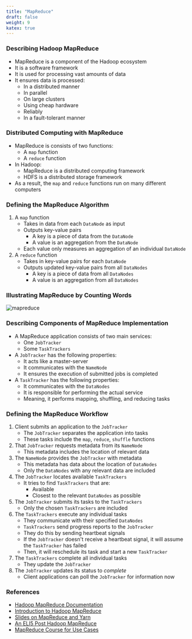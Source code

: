 ```yaml
---
title: "MapReduce"
draft: false
weight: 9
katex: true
---
```


### Describing Hadoop MapReduce
- MapReduce is a component of the Hadoop ecosystem
- It is a software framework
- It is used for processing vast amounts of data
- It ensures data is processed:
	- In a distributed manner
	- In parallel
	- On large clusters
	- Using cheap hardware
	- Reliably
	- In a fault-tolerant manner

### Distributed Computing with MapReduce
- MapReduce is consists of two functions:
	- A `map` function
	- A `reduce` function
- In Hadoop:
	- MapReduce is a distributed computing framework
	- HDFS is a distributed storage framework
- As a result, the `map` and `reduce` functions run on many different computers

### Defining the MapReduce Algorithm
1. A `map` function
	- Takes in data from each `DataNode` as input
	- Outputs key-value pairs
		- A key is a piece of data from the `DataNode`
		- A value is an aggregation from the `DataNode`
	- Each value only measures an aggregation of an individual `DataNode`
2. A `reduce` function
	- Takes in key-value pairs for each `DataNode`
	- Outputs updated key-value pairs from all `DataNodes`
		- A key is a piece of data from all `DataNodes`
		- A value is an aggregation from all `DataNodes`

### Illustrating MapReduce by Counting Words

![mapreduce](/img/mapreduce.png)

### Describing Components of MapReduce Implementation
- A MapReduce application consists of two main services:
	- One `JobTracker`
	- Some `TaskTrackers`
- A `JobTracker` has the following properties:
	- It acts like a master-server
	- It communicates with the `NameNode`
	- It ensures the execution of submitted jobs is completed
- A `TaskTracker` has the following properties:
	- It communicates with the `DataNodes`
	- It is responsible for performing the actual service
	- Meaning, it performs mapping, shuffling, and reducing tasks

### Defining the MapReduce Workflow
1. Client submits an application to the `JobTracker`
	- The `JobTracker` separates the application into tasks
	- These tasks include the `map`, `reduce`, `shuffle` functions
2. That `JobTracker` requests metadata from its `NameNode`
	- This metadata includes the location of relevant data
3. The `NameNode` provides the `JobTracker` with metadata
	- This metadata has data about the location of `DataNodes`
	- Only the `DataNodes` with any relevant data are included
5. The `JobTracker` locates available `TaskTrackers`
	- It tries to find `TaskTrackers` that are:
		- Available
		- Closest to the relevant `DataNodes` as possible
6. The `JobTracker` submits its tasks to the `TaskTrackers`
	- Only the chosen `TaskTrackers` are included
7. The `TaskTrackers` execute any individual tasks
	- They communicate with their specified `DataNodes`
	- `TaskTrackers` send progress reports to the `JobTracker`
	- They do this by sending heartbeat signals
	- If the `JobTracker` doesn't receive a heartbeat signal, it will assume the `TaskTracker` has failed
	- Then, it will reschedule its task and start a new `TaskTracker`
8. The `TaskTrackers` complete all individual tasks
	- They update the `JobTracker`
9. The `JobTracker` updates its status to *complete*
	- Client applications can poll the `JobTracker` for information now

### References
- [Hadoop MapReduce Documentation](https://hadoop.apache.org/docs/r1.2.1/mapred_tutorial.html)
- [Introduction to Hadoop MapReduce](https://www.guru99.com/introduction-to-mapreduce.html)
- [Slides on MapReduce and Yarn](https://www.slideshare.net/cloudera/introduction-to-yarn-and-mapreduce-2)
- [An ELI5 Post Hadoop MapReduce](https://www.reddit.com/r/explainlikeimfive/comments/r3mdn/eli5_mapreduce_and_hadoop/)
- [MapReduce Course for Use Cases](https://www.edureka.co/blog/mapreduce-tutorial/#usecase)
